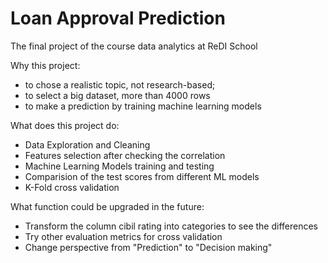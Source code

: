 # Loan Approval Prediction
The final project of the course data analytics at ReDI School

Why this project:
* to chose a realistic topic, not research-based;
* to select a big dataset, more than 4000 rows
* to make a prediction by training machine learning models

What does this project do:
* Data Exploration and Cleaning
* Features selection after checking the correlation
* Machine Learning Models training and testing
* Comparision of the test scores from different ML models
* K-Fold cross validation

What function could be upgraded in the future:
* Transform the column cibil rating into categories to see the differences
* Try other evaluation metrics for cross validation
* Change perspective from "Prediction" to "Decision making"
